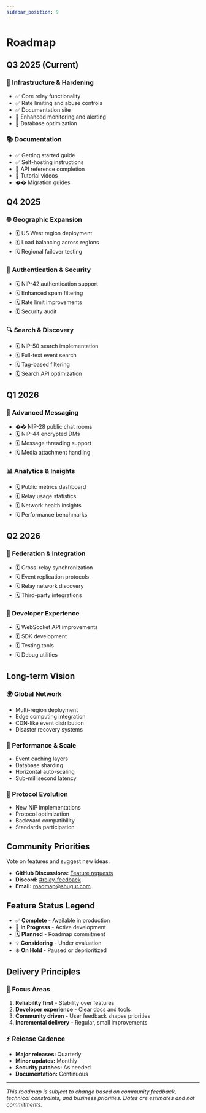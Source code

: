 ```yaml
---
sidebar_position: 9
---
```


# Roadmap

## Q3 2025 (Current)

### 🔧 Infrastructure & Hardening
- ✅ Core relay functionality
- ✅ Rate limiting and abuse controls
- ✅ Documentation site
- 🚧 Enhanced monitoring and alerting
- 🚧 Database optimization

### 📚 Documentation
- ✅ Getting started guide
- ✅ Self-hosting instructions
- 🚧 API reference completion
- 🚧 Tutorial videos
- �� Migration guides

## Q4 2025

### 🌐 Geographic Expansion
- 🗓️ US West region deployment
- 🗓️ Load balancing across regions
- 🗓️ Regional failover testing

### 🔐 Authentication & Security
- 🗓️ NIP-42 authentication support
- 🗓️ Enhanced spam filtering
- 🗓️ Rate limit improvements
- 🗓️ Security audit

### 🔍 Search & Discovery
- 🗓️ NIP-50 search implementation
- 🗓️ Full-text event search
- 🗓️ Tag-based filtering
- 🗓️ Search API optimization

## Q1 2026

### 💬 Advanced Messaging
- ��️ NIP-28 public chat rooms
- 🗓️ NIP-44 encrypted DMs
- 🗓️ Message threading support
- 🗓️ Media attachment handling

### 📊 Analytics & Insights
- 🗓️ Public metrics dashboard
- 🗓️ Relay usage statistics
- 🗓️ Network health insights
- 🗓️ Performance benchmarks

## Q2 2026

### 🤝 Federation & Integration
- 🗓️ Cross-relay synchronization
- 🗓️ Event replication protocols
- 🗓️ Relay network discovery
- 🗓️ Third-party integrations

### 🔧 Developer Experience
- 🗓️ WebSocket API improvements
- 🗓️ SDK development
- 🗓️ Testing tools
- 🗓️ Debug utilities

## Long-term Vision

### 🌍 Global Network
- Multi-region deployment
- Edge computing integration
- CDN-like event distribution
- Disaster recovery systems

### 🚀 Performance & Scale
- Event caching layers
- Database sharding
- Horizontal auto-scaling
- Sub-millisecond latency

### 🔮 Protocol Evolution
- New NIP implementations
- Protocol optimization
- Backward compatibility
- Standards participation

## Community Priorities

Vote on features and suggest new ideas:
- **GitHub Discussions:** [Feature requests](https://github.com/Shugur-Network/relay/discussions)
- **Discord:** [#relay-feedback](https://discord.gg/shugur)
- **Email:** roadmap@shugur.com

## Feature Status Legend

- ✅ **Complete** - Available in production
- 🚧 **In Progress** - Active development
- 🗓️ **Planned** - Roadmap commitment
- 💡 **Considering** - Under evaluation
- ❄️ **On Hold** - Paused or deprioritized

## Delivery Principles

### 🎯 Focus Areas
1. **Reliability first** - Stability over features
2. **Developer experience** - Clear docs and tools
3. **Community driven** - User feedback shapes priorities
4. **Incremental delivery** - Regular, small improvements

### ⚡ Release Cadence
- **Major releases:** Quarterly
- **Minor updates:** Monthly  
- **Security patches:** As needed
- **Documentation:** Continuous

---

*This roadmap is subject to change based on community feedback, technical constraints, and business priorities. Dates are estimates and not commitments.*
